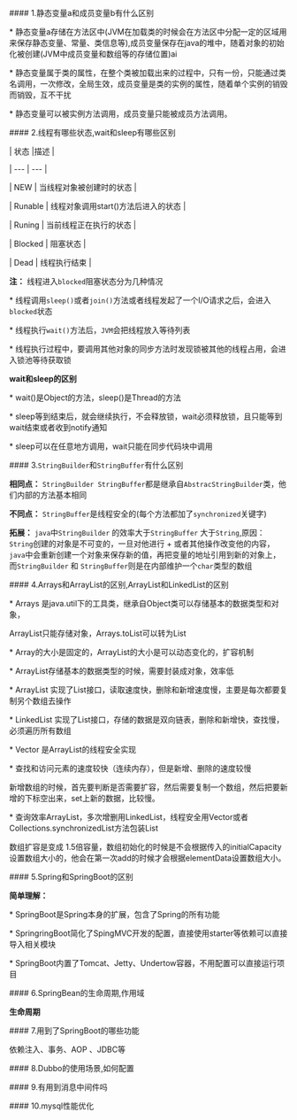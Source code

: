 \#### 1.静态变量a和成员变量b有什么区别

\* 静态变量a存储在方法区中(JVM在加载类的时候会在方法区中分配一定的区域用来保存静态变量、常量、类信息等),成员变量保存在java的堆中，随着对象的初始化被创建(JVM中成员变量和数组等的存储位置)ai

\* 静态变量属于类的属性，在整个类被加载出来的过程中，只有一份，只能通过类名调用，一次修改，全局生效，成员变量是类的实例的属性，随着单个实例的销毁而销毁，互不干扰

\* 静态变量可以被实例方法调用，成员变量只能被成员方法调用。

\#### 2.线程有哪些状态,wait和sleep有哪些区别

| 状态 |描述 |

| --- | --- |

| NEW | 当线程对象被创建时的状态 |

| Runable | 线程对象调用start()方法后进入的状态 |

| Runing | 当前线程正在执行的状态 |

| Blocked | 阻塞状态 |

| Dead | 线程执行结束 |

**注：** 线程进入`blocked`阻塞状态分为几种情况

\* 线程调用`sleep()`或者`join()`方法或者线程发起了一个I/O请求之后，会进入`blocked`状态

\* 线程执行`wait()`方法后，`JVM`会把线程放入等待列表

\* 线程执行过程中，要调用其他对象的同步方法时发现锁被其他的线程占用，会进入锁池等待获取锁

**wait和sleep的区别**

\* wait()是Object的方法，sleep()是Thread的方法

\* sleep等到结束后，就会继续执行，不会释放锁，wait必须释放锁，且只能等到wait结束或者收到notify通知

\* sleep可以在任意地方调用，wait只能在同步代码块中调用

\#### 3.`StringBuilder`和`StringBuffer`有什么区别

**相同点：** `StringBuilder StringBuffer`都是继承自`AbstracStringBuilder`类，他们内部的方法基本相同

**不同点：** `StringBuffer`是线程安全的(每个方法都加了`synchronized`关键字)

**拓展：** `java`中`StringBuilder` 的效率大于`StringBuffer` 大于`String`,原因：`String`创建的对象是不可变的，一旦对他进行 + 或者其他操作改变他的内容，`java`中会重新创建一个对象来保存新的值，再把变量的地址引用到新的对象上，而`StringBuilder` 和 `StringBuffer`则是在内部维护一个`char`类型的数组

\#### 4.Arrays和ArrayList的区别,ArrayList和LinkedList的区别

\* Arrays 是java.util下的工具类，继承自Object类可以存储基本的数据类型和对象，

ArrayList只能存储对象，Arrays.toList可以转为List

\* Array的大小是固定的，ArrayList的大小是可以动态变化的，扩容机制

\* ArrayList存储基本的数据类型的时候，需要封装成对象，效率低

\* ArrayList 实现了List接口，读取速度快，删除和新增速度慢，主要是每次都要复制另个数组去操作

\* LinkedList 实现了List接口，存储的数据是双向链表，删除和新增快，查找慢，必须遍历所有数组

\* Vector 是ArrayList的线程安全实现

\* 查找和访问元素的速度较快（连续内存），但是新增、删除的速度较慢

新增数组的时候，首先要判断是否需要扩容，然后需要复制一个数组，然后把要新增的下标空出来，set上新的数据，比较慢。

\* 查询效率ArrayList，多次增删用LinkedList，线程安全用Vector或者Collections.synchronizedList方法包装List

数组扩容是变成 1.5倍容量，数组初始化的时候是不会根据传入的initialCapacity设置数组大小的，他会在第一次add的时候才会根据elementData设置数组大小。

\#### 5.Spring和SpringBoot的区别

**简单理解：**

\* SpringBoot是Spring本身的扩展，包含了Spring的所有功能

\* SpringringBoot简化了SpingMVC开发的配置，直接使用starter等依赖可以直接导入相关模块

\* SpringBoot内置了Tomcat、Jetty、Undertow容器，不用配置可以直接运行项目

\#### 6.SpringBean的生命周期,作用域

**生命周期**

\#### 7.用到了SpringBoot的哪些功能

依赖注入、事务、AOP 、JDBC等

\#### 8.Dubbo的使用场景,如何配置

\#### 9.有用到消息中间件吗

\#### 10.mysql性能优化
